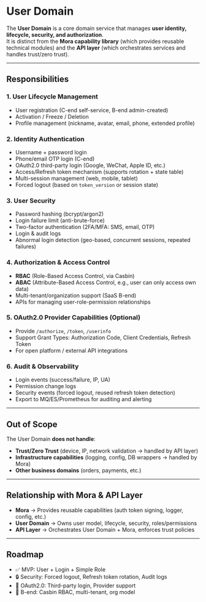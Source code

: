 # User Domain

The **User Domain** is a core domain service that manages **user identity, lifecycle, security, and authorization**.  
It is distinct from the **Mora capability library** (which provides reusable technical modules) and the **API layer** (which orchestrates services and handles trust/zero trust).

---

## Responsibilities

### 1. User Lifecycle Management
- User registration (C-end self-service, B-end admin-created)
- Activation / Freeze / Deletion
- Profile management (nickname, avatar, email, phone, extended profile)

### 2. Identity Authentication
- Username + password login
- Phone/email OTP login (C-end)
- OAuth2.0 third-party login (Google, WeChat, Apple ID, etc.)
- Access/Refresh token mechanism (supports rotation + state table)
- Multi-session management (web, mobile, tablet)
- Forced logout (based on `token_version` or session state)

### 3. User Security
- Password hashing (bcrypt/argon2)
- Login failure limit (anti-brute-force)
- Two-factor authentication (2FA/MFA: SMS, email, OTP)
- Login & audit logs
- Abnormal login detection (geo-based, concurrent sessions, repeated failures)

### 4. Authorization & Access Control
- **RBAC** (Role-Based Access Control, via Casbin)
- **ABAC** (Attribute-Based Access Control, e.g., user can only access own data)
- Multi-tenant/organization support (SaaS B-end)
- APIs for managing user-role-permission relationships

### 5. OAuth2.0 Provider Capabilities (Optional)
- Provide `/authorize`, `/token`, `/userinfo`
- Support Grant Types: Authorization Code, Client Credentials, Refresh Token
- For open platform / external API integrations

### 6. Audit & Observability
- Login events (success/failure, IP, UA)
- Permission change logs
- Security events (forced logout, reused refresh token detection)
- Export to MQ/ES/Prometheus for auditing and alerting

---

## Out of Scope
The User Domain **does not handle**:
- **Trust/Zero Trust** (device, IP, network validation → handled by API layer)
- **Infrastructure capabilities** (logging, config, DB wrappers → handled by Mora)
- **Other business domains** (orders, payments, etc.)

---

## Relationship with Mora & API Layer
- **Mora** → Provides reusable capabilities (auth token signing, logger, config, etc.)
- **User Domain** → Owns user model, lifecycle, security, roles/permissions
- **API Layer** → Orchestrates User Domain + Mora, enforces trust policies

---

## Roadmap
- ✅ MVP: User + Login + Simple Role  
- 🔒 Security: Forced logout, Refresh token rotation, Audit logs  
- 🔑 OAuth2.0: Third-party login, Provider support  
- 🏢 B-end: Casbin RBAC, multi-tenant, org model  